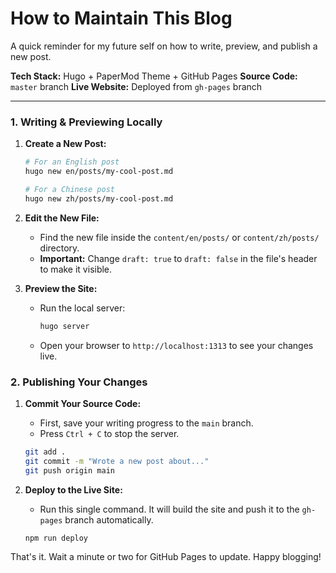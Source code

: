 # How to Maintain This Blog

A quick reminder for my future self on how to write, preview, and publish a new post.

**Tech Stack:** Hugo + PaperMod Theme + GitHub Pages
**Source Code:** `master` branch
**Live Website:** Deployed from `gh-pages` branch

-----

### 1\. Writing & Previewing Locally

1.  **Create a New Post:**

    ```bash
    # For an English post
    hugo new en/posts/my-cool-post.md

    # For a Chinese post
    hugo new zh/posts/my-cool-post.md
    ```

2.  **Edit the New File:**

      * Find the new file inside the `content/en/posts/` or `content/zh/posts/` directory.
      * **Important:** Change `draft: true` to `draft: false` in the file's header to make it visible.

3.  **Preview the Site:**

      * Run the local server:
        ```bash
        hugo server
        ```
      * Open your browser to `http://localhost:1313` to see your changes live.

### 2\. Publishing Your Changes

1.  **Commit Your Source Code:**

      * First, save your writing progress to the `main` branch.
      * Press `Ctrl + C` to stop the server.

    <!-- end list -->

    ```bash
    git add .
    git commit -m "Wrote a new post about..."
    git push origin main
    ```

2.  **Deploy to the Live Site:**

      * Run this single command. It will build the site and push it to the `gh-pages` branch automatically.

    <!-- end list -->

    ```bash
    npm run deploy
    ```

That's it. Wait a minute or two for GitHub Pages to update. Happy blogging\!
